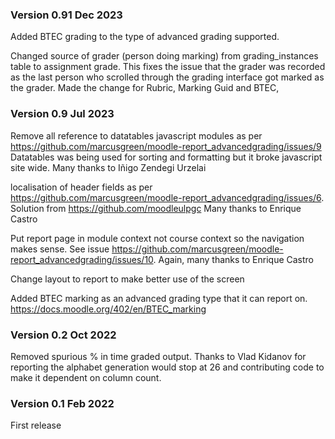 ### Version 0.91 Dec 2023
Added BTEC grading to the type of advanced grading supported.

Changed source of grader (person doing marking) from grading_instances table to
assignment grade. This fixes the issue that the grader was recorded as the last
person who scrolled through the grading interface got marked as the grader. Made the
change for Rubric, Marking Guid and BTEC,

### Version 0.9 Jul 2023
Remove all reference to datatables javascript modules as per
https://github.com/marcusgreen/moodle-report_advancedgrading/issues/9
Datatables was being used for sorting and formatting but it broke javascript site wide.
Many thanks to Iñigo Zendegi Urzelai

localisation of header fields as per
https://github.com/marcusgreen/moodle-report_advancedgrading/issues/6.
Solution from https://github.com/moodleulpgc
Many thanks to Enrique Castro

Put report page in module context not course context so the navigation
makes sense. See issue
https://github.com/marcusgreen/moodle-report_advancedgrading/issues/10.
Again, many thanks to Enrique Castro

Change layout to report to make better use of the screen

Added BTEC marking as an advanced grading type that it can report on.
https://docs.moodle.org/402/en/BTEC_marking


### Version 0.2 Oct 2022
Removed spurious % in time graded output.
Thanks to Vlad Kidanov for reporting the alphabet generation would stop at 26 and contributing
code to make it dependent on column count.

### Version 0.1 Feb 2022
First release
